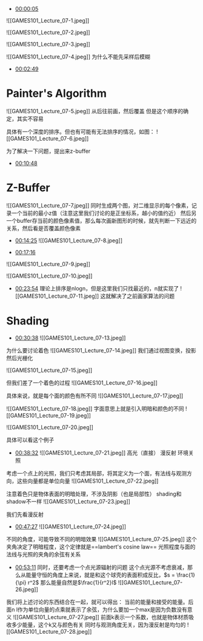 - [00:00:05](https://www.bilibili.com/video/BV1X7411F744?p=7#t=5.27) 

![[GAMES101_Lecture_07-1.jpeg]]

![[GAMES101_Lecture_07-2.jpeg]]

![[GAMES101_Lecture_07-3.jpeg]]

![[GAMES101_Lecture_07-4.jpeg]]
为什么不能先采样后模糊
- [00:02:49](https://www.bilibili.com/video/BV1X7411F744?p=7#t=02:49.63) 
# Painter's Algorithm

![[GAMES101_Lecture_07-5.jpeg]]
从后往前画，然后覆盖
但是这个顺序的确定，其实不容易

具体有一个深度的排序。但也有可能有无法排序的情况，如图：
![[GAMES101_Lecture_07-6.jpeg]]

为了解决一下问题，提出来z-buffer

- [00:10:48](https://www.bilibili.com/video/BV1X7411F744?p=7#t=10:48.89) 
# Z-Buffer
![[GAMES101_Lecture_07-7.jpeg]]
同时生成两个图，对二维显示的每个像素，记录一个当前的最小z值（注意这里我们讨论的是正坐标系，越小的值约近）
然后另一个buffer存当前的颜色像素值，那么每次画新图形的时候，就先判断一下远近的关系，然后看是否覆盖颜色像素
- [00:14:25](https://www.bilibili.com/video/BV1X7411F744?p=7#t=14:25.71) 
![[GAMES101_Lecture_07-8.jpeg]]

- [00:17:16](https://www.bilibili.com/video/BV1X7411F744?p=7#t=17:16.64) 

![[GAMES101_Lecture_07-9.jpeg]]

![[GAMES101_Lecture_07-10.jpeg]]

- [00:23:54](https://www.bilibili.com/video/BV1X7411F744?p=7#t=23:54.15) 
理论上排序是nlogn，但是这里我们只找最近的，n就实现了
![[GAMES101_Lecture_07-11.jpeg]]
这就解决了之前画家算法的问题
# Shading
- [00:30:38](https://www.bilibili.com/video/BV1X7411F744?p=7#t=30:38.75) 
![[GAMES101_Lecture_07-13.jpeg]]

为什么要讨论着色
![[GAMES101_Lecture_07-14.jpeg]]
我们通过视图变换，投影然后光栅化

![[GAMES101_Lecture_07-15.jpeg]]

但我们差了一个着色的过程
![[GAMES101_Lecture_07-16.jpeg]]

具体来说，就是每个面的颜色有所不同
![[GAMES101_Lecture_07-17.jpeg]]

![[GAMES101_Lecture_07-18.jpeg]]
字面意思上就是引入明暗和颜色的不同
![[GAMES101_Lecture_07-19.jpeg]]

![[GAMES101_Lecture_07-20.jpeg]]

具体可以看这个例子
- [00:38:32](https://www.bilibili.com/video/BV1X7411F744?p=7#t=38:32.84) 
![[GAMES101_Lecture_07-21.jpeg]]
高光（直接）
漫反射
环境关照

考虑一个点上的光照，我们只考虑其局部，将其定义为一个面，有法线与观测方向，这些向量都是单位向量
![[GAMES101_Lecture_07-22.jpeg]]

注意着色只是物体表面的明暗处理，不涉及阴影（也是局部性）
shading和shadow不一样
![[GAMES101_Lecture_07-23.jpeg]]

我们先看漫反射
- [00:47:27](https://www.bilibili.com/video/BV1X7411F744?p=7#t=47:27.31) 
![[GAMES101_Lecture_07-24.jpeg]]

不同的角度，可能导致不同的明暗效果
![[GAMES101_Lecture_07-25.jpeg]]
这个夹角决定了明暗程度，这个定律就是==lambert's cosine law==
光照程度与面的法线与光照的夹角的余弦有关系

- [00:53:11](https://www.bilibili.com/video/BV1X7411F744?p=7#t=53:11.19) 
同时，还要考虑一个点光源辐射的问题
这个点光源不考虑衰减，那么从能量守恒的角度上来说，就是和这个球壳的表面积成反比，$s = \frac{1}{\pi} r^2$ 那么能量自然是$\frac{1}{r^2}I$
![[GAMES101_Lecture_07-26.jpeg]]

我们将上述讨论的东西结合在一起，就可以得出：
当前的能量和接受的能量。后面n l作为单位向量的点乘就表示了余弦，为什么要加一个max是因为负数没有意义
![[GAMES101_Lecture_07-27.jpeg]]
前面k表示一个系数，也就是物体材质吸收多少能量，这个k又与颜色有关
同时与观测角度无关，因为漫反射是均匀的
![[GAMES101_Lecture_07-28.jpeg]]


